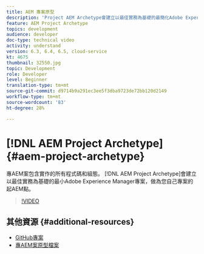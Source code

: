 ```yaml
---
title: AEM 專案原型
description: 'Project AEM Archetype會建立以最佳實務為基礎的最簡化Adobe Experience Manager專案，做為您自己專案的起AEM點。 '
feature: AEM Project Archetype
topics: development
audience: developer
doc-type: technical video
activity: understand
version: 6.3, 6.4, 6.5, cloud-service
kt: 4675
thumbnail: 32550.jpg
topic: Development
role: Developer
level: Beginner
translation-type: tm+mt
source-git-commit: d9714b9a291ec3ee5f3dba9723de72bb120d2149
workflow-type: tm+mt
source-wordcount: '83'
ht-degree: 28%

---
```



# [!DNL AEM Project Archetype] {#aem-project-archetype}

專AEM案包含實作的所有程式碼和組態。 [!DNL AEM Project Archetype]會建立以最佳實務為基礎的最小Adobe Experience Manager專案，做為您自己專案的起AEM點。

>[!VIDEO](https://video.tv.adobe.com/v/32550/?quality=12&learn=on)

## 其他資源 {#additional-resources}

* [GitHub專案](https://github.com/adobe/aem-project-archetype)
* [專AEM案原型檔案](https://docs.adobe.com/content/help/zh-Hant/experience-manager-core-components/using/developing/archetype/overview.html)
